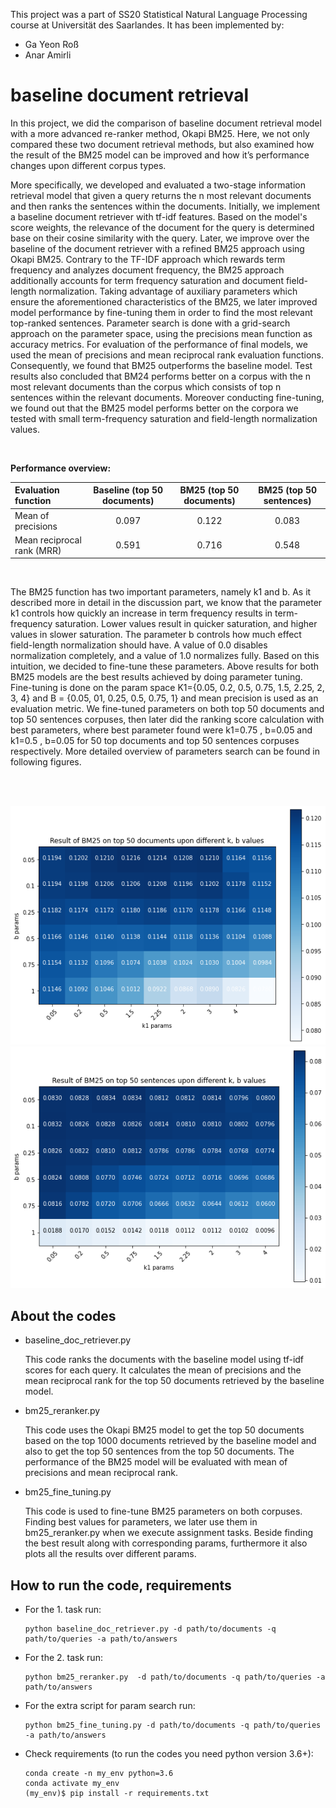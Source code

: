 This project was a part of SS20 Statistical Natural Language Processing course at Universität des Saarlandes. It has been implemented by:
- Ga Yeon Roß
- Anar Amirli

# baseline document retrieval
In this project, we did the comparison of baseline document retrieval model with a more advanced re-ranker method, Okapi BM25. Here, we not only compared these two document retrieval methods, but also examined how the result of the BM25 model can be improved and how it’s performance changes upon different corpus types.

More specifically, we developed and evaluated a two-stage information retrieval model that given a query returns the n most relevant documents and then ranks the sentences within the documents. Initially, we implement a baseline document retriever with tf-idf features. Based on the model's score weights, the relevance of the document for the query is determined base on their cosine similarity with the query. Later, we improve over the baseline of the document retriever with a refined BM25 approach using Okapi BM25. Contrary to the TF-IDF approach which rewards term frequency and analyzes document frequency, the BM25 approach additionally accounts for term frequency saturation and document field-length normalization. Taking advantage of auxiliary parameters which ensure the aforementioned characteristics of the BM25, we later improved model performance by fine-tuning them in order to find the most relevant top-ranked sentences. Parameter search is done with a grid-search approach on the parameter space, using the precisions mean function as accuracy metrics. For evaluation of the performance of final models, we used the mean of precisions and mean reciprocal rank evaluation functions. Consequently, we found that BM25 outperforms the baseline model. Test results also concluded that BM24 performs better on a corpus with the n most relevant documents than the corpus which consists of top n sentences within the relevant documents. Moreover conducting fine-tuning, we found out that the BM25 model performs better on the corpora we tested with small term-frequency saturation and field-length normalization values.

</br>

**Performance overview:**

| Evaluation function | Baseline (top 50 documents) | BM25 (top 50 documents) | BM25 (top 50 sentences)
| :--- | :---: | :---: | :---: 
| Mean of precisions | 0.097 | 0.122 | 0.083
| Mean reciprocal rank (MRR) | 0.591 | 0.716 | 0.548

</br>

The BM25 function has two important parameters, namely k1 and b. As it described more in detail in the discussion part, we know that the parameter k1 controls how quickly an increase in term frequency results in term-frequency saturation. Lower values result in quicker saturation, and higher values in slower saturation. The parameter b controls how much effect field-length normalization should have. A value of 0.0 disables normalization completely, and a value of 1.0 normalizes fully. Based on this intuition, we decided to fine-tune these parameters. Above results for both BM25 models are the best results achieved by doing parameter tuning. Fine-tuning is done on the param space K1={0.05, 0.2, 0.5, 0.75, 1.5, 2.25, 2, 3, 4} and B = {0.05, 01, 0.25, 0.5, 0.75, 1} and mean precision is used as an evaluation metric. We fine-tuned parameters on both top 50 documents and top 50 sentences corpuses, then later did the ranking score calculation with best parameters, where best parameter found were k1=0.75 , b=0.05 and  k1=0.5 , b=0.05 for 50 top documents and top 50 sentences corpuses respectively. More detailed overview of parameters search can be found in following figures.

</br>
</br>

![](https://github.com/anaramirli/snlp/blob/master/assets/result1.png)
</br>
![](https://github.com/anaramirli/snlp/blob/master/assets/result2.png)

## About the codes 

- baseline_doc_retriever.py
	
	This code ranks the documents with the baseline model using tf-idf scores for each query. 
	It calculates the mean of precisions and the mean reciprocal rank for the top 50 documents retrieved by the baseline model.

- bm25_reranker.py 

	This code uses the Okapi BM25 model to get the top 50 documents based on the top 1000 documents retrieved by the baseline model and also to get the top 50 sentences from the top 50 documents.
	The performance of the BM25 model will be evaluated with mean of precisions and mean reciprocal rank. 

- bm25_fine_tuning.py

	This code is used to fine-tune BM25 parameters on both corpuses. Finding best values for parameters, we later use them in bm25_reranker.py when we execute assignment tasks. Beside finding the best result along with corresponding params, furthermore it also plots all the results over different params.


## How to run the code, requirements

- For the 1. task run:

    ```
    python baseline_doc_retriever.py -d path/to/documents -q path/to/queries -a path/to/answers
    ```
- For the 2. task run:

    ```
    python bm25_reranker.py  -d path/to/documents -q path/to/queries -a path/to/answers
    ```

- For the extra script for param search run:

    ```
    python bm25_fine_tuning.py -d path/to/documents -q path/to/queries -a path/to/answers
    ```
    
- Check requirements (to run the codes you need python version 3.6+):

    ```
    conda create -n my_env python=3.6
    conda activate my_env
    (my_env)$ pip install -r requirements.txt 
    ```

